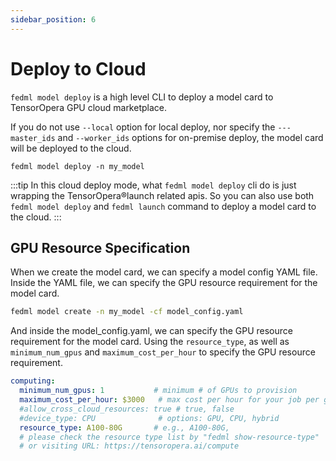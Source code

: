```yaml
---
sidebar_position: 6
---
```


# Deploy to Cloud

`fedml model deploy` is a high level CLI to deploy a model card to TensorOpera GPU cloud marketplace.  

If you do not use `--local` option for local deploy, nor specify the `---master_ids`
and `--worker_ids` options for on-premise deploy, the model card will be deployed to the cloud. 

```
fedml model deploy -n my_model
```

:::tip
In this cloud deploy mode, what `fedml model deploy` cli do is just wrapping the TensorOpera®launch related apis. 
So you can also use both `fedml model deploy` and `fedml launch` command to deploy a model card to the cloud.
:::

## GPU Resource Specification
When we create the model card, we can specify a model config YAML file. Inside the YAML file, 
we can specify the GPU resource requirement for the model card.
```sh
fedml model create -n my_model -cf model_config.yaml
```
And inside the model_config.yaml, we can specify the GPU resource requirement for the model card. Using the 
`resource_type`, as well as `minimum_num_gpus` and `maximum_cost_per_hour` to specify the GPU resource requirement.
```yaml
computing:
  minimum_num_gpus: 1           # minimum # of GPUs to provision
  maximum_cost_per_hour: $3000   # max cost per hour for your job per gpu card
  #allow_cross_cloud_resources: true # true, false
  #device_type: CPU              # options: GPU, CPU, hybrid
  resource_type: A100-80G       # e.g., A100-80G,
  # please check the resource type list by "fedml show-resource-type"
  # or visiting URL: https://tensoropera.ai/compute
```
